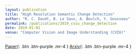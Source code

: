 ```yaml
---
layout: publication
title: "High Resolution Semantic Change Detection"
author: "R. C. Daudt, B. Le Saux, A. Boulch, Y. Gousseau"
permalink: /publications/2019_cviu_change_detection
date: 2019-01-01
venue: "Computer Vision and Image Understanding (CVIU)"
---			
```


[Paper](https://www.sciencedirect.com/science/article/pii/S1077314219300992){: .btn .btn-purple .mr-4 }
[Arxiv](https://arxiv.org/abs/1810.08452){: .btn .btn-purple .mr-4 }